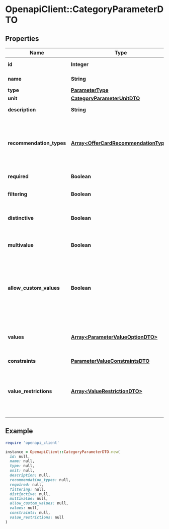 # OpenapiClient::CategoryParameterDTO

## Properties

| Name | Type | Description | Notes |
| ---- | ---- | ----------- | ----- |
| **id** | **Integer** | Идентификатор характеристики. |  |
| **name** | **String** | Название характеристики. | [optional] |
| **type** | [**ParameterType**](ParameterType.md) |  |  |
| **unit** | [**CategoryParameterUnitDTO**](CategoryParameterUnitDTO.md) |  | [optional] |
| **description** | **String** | Описание характеристики. | [optional] |
| **recommendation_types** | [**Array&lt;OfferCardRecommendationType&gt;**](OfferCardRecommendationType.md) | Перечень возможных рекомендаций по заполнению карточки, к которым относится данная характеристика. | [optional] |
| **required** | **Boolean** | Обязательность характеристики. |  |
| **filtering** | **Boolean** | Используется ли характеристика в фильтре. |  |
| **distinctive** | **Boolean** | Является ли характеристика особенностью варианта. |  |
| **multivalue** | **Boolean** | Можно ли передать сразу несколько значений. |  |
| **allow_custom_values** | **Boolean** | Можно ли передавать собственное значение, которого нет в списке вариантов Маркета. Только для характеристик типа &#x60;ENUM&#x60;. |  |
| **values** | [**Array&lt;ParameterValueOptionDTO&gt;**](ParameterValueOptionDTO.md) | Список допустимых значений параметра. Только для характеристик типа &#x60;ENUM&#x60;. | [optional] |
| **constraints** | [**ParameterValueConstraintsDTO**](ParameterValueConstraintsDTO.md) |  | [optional] |
| **value_restrictions** | [**Array&lt;ValueRestrictionDTO&gt;**](ValueRestrictionDTO.md) | Ограничения на значения, накладываемые другими характеристиками. Только для характеристик типа &#x60;ENUM&#x60;. | [optional] |

## Example

```ruby
require 'openapi_client'

instance = OpenapiClient::CategoryParameterDTO.new(
  id: null,
  name: null,
  type: null,
  unit: null,
  description: null,
  recommendation_types: null,
  required: null,
  filtering: null,
  distinctive: null,
  multivalue: null,
  allow_custom_values: null,
  values: null,
  constraints: null,
  value_restrictions: null
)
```

